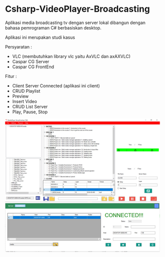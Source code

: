 # Csharp-VideoPlayer-Broadcasting
Aplikasi media broadcasting tv dengan server lokal dibangun dengan bahasa pemrograman C# berbasiskan desktop.

Aplikasi ini merupakan studi kasus

Persyaratan :
- VLC (membutuhkan library vlc yaitu AxVLC dan axAXVLC)
- Caspar CG Server
- Caspar CG FrontEnd

Fitur :
- Client Server Connected 
(aplikasi ini client)
- CRUD Playlist
- Preview 
- Insert Video
- CRUD List Server
- Play, Pause, Stop

![Github Logo](/Resources/Portfolio1-2.JPG)
![Github Logo](/Resources/Portfolio1-1.JPG)

